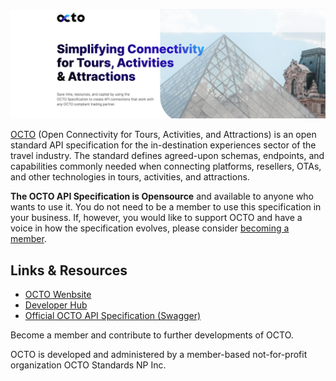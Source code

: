 ![OCTO - Simplifying Connectivity for Tours, Activities & Attractions](https://github.com/octotravel/.github/blob/main/octo-github-header.png) 

[OCTO](https://www.octo.travel/) (Open Connectivity for Tours, Activities, and Attractions) is an open standard API specification for the in-destination experiences sector of the travel industry. The standard defines agreed-upon schemas, endpoints, and capabilities commonly needed when connecting platforms, resellers, OTAs, and other technologies in tours, activities, and attractions. 

**The OCTO API Specification is Opensource** and available to anyone who wants to use it. You do not need to be a member to use this specification in your business. If, however, you would like to support OCTO and have a voice in how the specification evolves, please consider [becoming a member](https://www.octo.travel/join).

## Links & Resources

* [OCTO Wenbsite](https://www.octo.travel/)
* [Developer Hub](https://docs.ventrata.com/)
* [Official OCTO API Specification (Swagger)](https://app.swaggerhub.com/apis-docs/OCTO-API/OCTO-API/1.0)

Become a member and contribute to further developments of OCTO.

OCTO is developed and administered by a member-based not-for-profit organization OCTO Standards NP Inc. 
